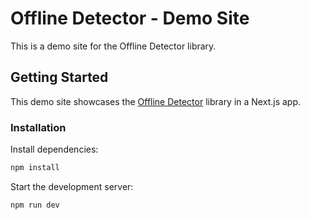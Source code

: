 # Offline Detector - Demo Site

This is a demo site for the Offline Detector library.

## Getting Started

This demo site showcases the [Offline Detector](../../packages/core) library in a Next.js app.

### Installation

Install dependencies:

```bash
npm install
```

Start the development server:

```bash
npm run dev
```
